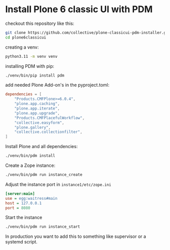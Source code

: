 # Install Plone 6 classic UI with PDM

checkout this repository like this:

```sh
git clone https://github.com/collective/plone-classicui-pdm-installer.git plone6classicui
cd plone6classicui
```

creating a venv:

```sh
python3.11 -m venv venv
```

installing PDM with pip:

```sh
./venv/bin/pip install pdm
```
add needed Plone Add-on's in the pyproject.toml:

```toml
dependencies = [
    "Products.CMFPlone>=6.0.4",
    "plone.app.caching",
    "plone.app.iterate",
    "plone.app.upgrade",
    "Products.CMFPlacefulWorkflow",
    "collective.easyform",
    "plone.gallery",
    "collective.collectionfilter",
]
```

Install Plone and all dependencies:

```sh
./venv/bin/pdm install
```

Create a Zope instance:

```sh
./venv/bin/pdm run instance_create
```

Adjust the instance port in `instance1/etc/zope.ini`

```ini
[server:main]
use = egg:waitress#main
host = 127.0.0.1
port = 8080
```

Start the instance

```sh
./venv/bin/pdm run instance_start
```

In production you want to add this to something like supervisor or a systemd script.